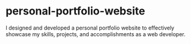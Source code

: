 # personal-portfolio-website
I designed and developed a personal portfolio website to effectively showcase my skills, projects, and accomplishments as a web developer.
